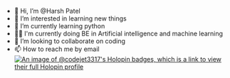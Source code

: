 - 👋 Hi, I’m @Harsh Patel
- 👀 I’m interested in learning new things
- 🌱 I’m currently learning python
- 👨‍💻 I'm currently doing BE in Artificial         intelligence and machine learning 
- 💞️ I’m looking to collaborate on coding
- 📫 How to reach me by email
[![An image of @codejet3317's Holopin badges, which is a link to view their full Holopin profile](https://holopin.me/codejet3317)](https://holopin.io/@codejet3317)
<!---
CodeJet3317/CodeJet3317 is a ✨ special ✨ repository because its `README.md` (this file) appears on your GitHub profile.
You can click the Preview link to take a look at your changes.
--->
